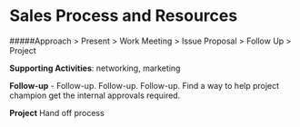 # Sales Process and Resources

#####Approach > Present > Work Meeting > Issue Proposal > Follow Up > Project

**Supporting Activities**: networking, marketing




**Follow-up** - Follow-up. Follow-up. Follow-up. Find a way to help project champion get the internal approvals required.

**Project**  Hand off process
